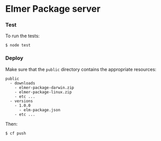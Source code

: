 # Elmer Package server

### Test

To run the tests:

```
$ node test
```


### Deploy

Make sure that the `public` directory contains the appropriate resources:

```
public
  - downloads
    - elmer-package-darwin.zip
    - elmer-package-linux.zip  
    - etc ...
  - versions
    - 1.0.0
      - elm-package.json
    - etc ...
```

Then:

```
$ cf push
```
